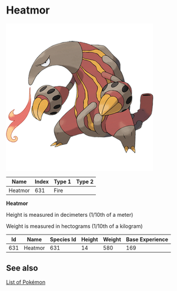 # Heatmor


![Heatmor](images/631.png)

| **Name** | **Index** | **Type 1** | **Type 2** |
|----|----|----|----|
| Heatmor | 631 | Fire  |  |

**Heatmor** 


Height is measured in decimeters (1/10th of a meter)

Weight is measured in hectograms (1/10th of a kilogram)

| **Id** | **Name** | **Species Id** | **Height** | **Weight** | **Base Experience** |
|--------|----------|----------------|------------|------------|---------------------|
| 631 | Heatmor | 631 | 14 | 580 | 169 |


## See also

[List of Pokémon](../pokemon.md)
